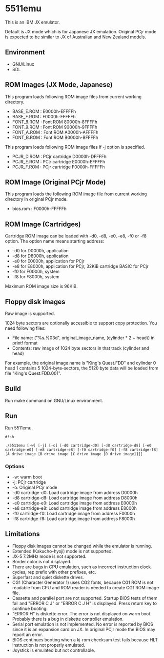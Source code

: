 # 5511emu #

This is an IBM JX emulator.

Default is JX mode which is for Japanese JX emulation. Original PCjr mode is expected to be similar to JX of Australian and New Zealand models.

## Environment ##

* GNU/Linux
* SDL

## ROM Images (JX Mode, Japanese) ##

This program loads following ROM image files from current working directory.

* BASE_E.ROM : E0000h-EFFFFh
* BASE_F.ROM : F0000h-FFFFFh
* FONT_8.ROM : Font ROM 80000h-8FFFFh
* FONT_9.ROM : Font ROM 90000h-9FFFFh
* FONT_A.ROM : Font ROM A0000h-AFFFFh
* FONT_B.ROM : Font ROM B0000h-BFFFFh

This program loads following ROM image files if -j option is specified.

* PCJR_D.ROM : PCjr cartridge D0000h-DFFFFh
* PCJR_E.ROM : PCjr cartridge E0000h-EFFFFh
* PCJR_F.ROM : PCjr cartridge F0000h-FFFFFh

## ROM Image (Original PCjr Mode) ##

This program loads the following ROM image file from current working directory in original PCjr mode.

* bios.rom : F0000h-FFFFFh

## ROM Image (Cartridges) ##

Cartridge ROM image can be loaded with -d0, -d8, -e0, -e8, -f0 or -f8 option. The option name means starting address:

* -d0 for D0000h, application
* -d8 for D8000h, application
* -e0 for E0000h, application for PCjr
* -e8 for E8000h, application for PCjr, 32KiB cartridge BASIC for PCjr
* -f0 for F0000h, system
* -f8 for F8000h, system

Maximum ROM image size is 96KiB.

## Floppy disk images ##

Raw image is supported.

1024 byte sectors are optionally accessible to support copy protection. You need following files:

* File name: ("%s.%03d", original_image_name, (cylinder * 2 + head)) in printf format
* Contents: raw image of 1024 byte sectors in that track (cylinder and head)

For example, the original image name is "King's Quest.FDD" and cylinder 0 head 1 contains 5 1024-byte-sectors, the 5120 byte data will be loaded from file "King's Quest.FDD.001".

## Build ##

Run make command on GNU/Linux environment.

## Run ##

Run 5511emu.

```
#!sh

./5511emu [-w] [-j] [-o] [-d0 cartridge-d0] [-d8 cartridge-d8] [-e0 cartridge-e0] [-e8 cartridge-e8] [-f0 cartridge-f0] [-f8 cartridge-f8] [A drive image [B drive image [C drive image [D drive image]]]]
```

### Options ###

* -w: warm boot
* -j: PCjr cartridge
* -o: Original PCjr mode
* -d0 cartridge-d0: Load cartridge image from address D0000h
* -d8 cartridge-d8: Load cartridge image from address D8000h
* -e0 cartridge-e0: Load cartridge image from address E0000h
* -e8 cartridge-e8: Load cartridge image from address E8000h
* -f0 cartridge-f0: Load cartridge image from address F0000h
* -f8 cartridge-f8: Load cartridge image from address F8000h

## Limitations ##

* Floppy disk images cannot be changed while the emulator is running.
* Extended (Kakucho-hyoji) mode is not supported.
* JX-5 7.2MHz mode is not supported.
* Border color is not displayed.
* There are bugs in CPU emulation, such as incorrect instruction clock cycles, rep prefix with other prefixes, etc.
* Superfast and quiet diskette drives.
* CG1 (Character Generator 1) uses CG2 fonts, because CG1 ROM is not readable from CPU and ROM reader is needed to create CG1 ROM image file.
* Cassette and parallel port are not supported. Startup BIOS tests of them fail and "ERROR C J" or "ERROR C J H" is displayed. Press return key to continue booting.
* "ERROR H" is diskette error. The error is not displayed on warm boot. Probably there is a bug in diskette controller emulation.
* Serial port emulation is not implemented. No error is reported by BIOS since it is an expansion card on JX. In original PCjr mode the BIOS may report an error.
* BIOS continues booting when a kj-rom checksum test fails because HLT instruction is not properly emulated.
* Joystick is emulated but not controllable.